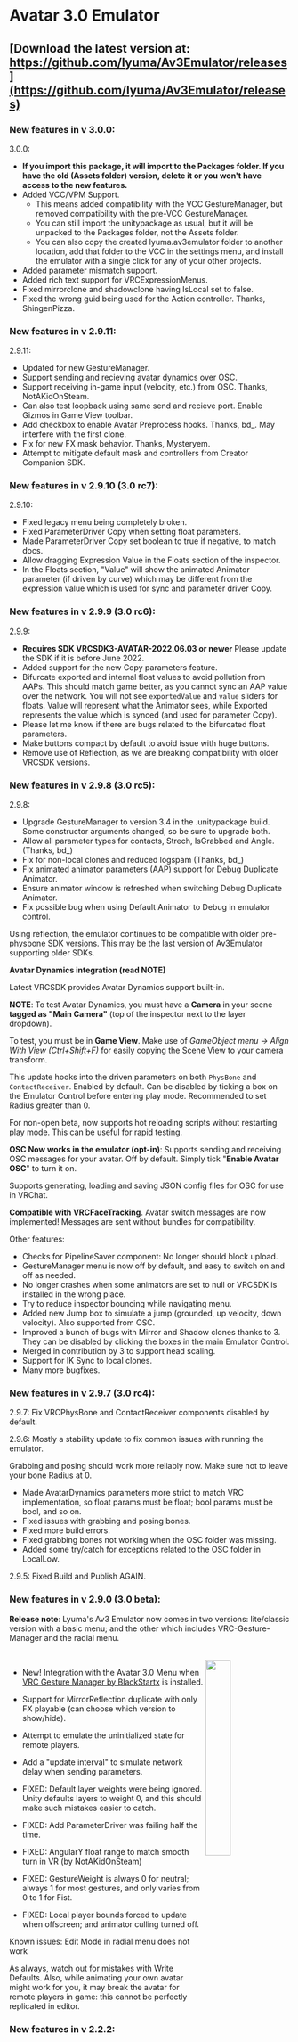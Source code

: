 # Avatar 3.0 Emulator

## **[Download the latest version at: https://github.com/lyuma/Av3Emulator/releases](https://github.com/lyuma/Av3Emulator/releases)**

### New features in v 3.0.0:

3.0.0:

* **If you import this package, it will import to the Packages folder. If you have the old (Assets folder) version, delete it or you won't have access to the new features.**
* Added VCC/VPM Support.
  * This means added compatibility with the VCC GestureManager, but removed compatibility with the pre-VCC GestureManager.
  * You can still import the unitypackage as usual, but it will be unpacked to the Packages folder, not the Assets folder.
  * You can also copy the created lyuma.av3emulator folder to another location, add that folder to the VCC in the settings menu, and install the emulator with a single click for any of your other projects.
* Added parameter mismatch support.
* Added rich text support for VRCExpressionMenus.
* Fixed mirrorclone and shadowclone having IsLocal set to false.
* Fixed the wrong guid being used for the Action controller. Thanks, ShingenPizza.


### **New features in v 2.9.11:**

2.9.11:

* Updated for new GestureManager.
* Support sending and recieving avatar dynamics over OSC.
* Support receiving in-game input (velocity, etc.) from OSC. Thanks, NotAKidOnSteam.
* Can also test loopback using same send and recieve port. Enable Gizmos in Game View toolbar.
* Add checkbox to enable Avatar Preprocess hooks. Thanks, bd_. May interfere with the first clone.
* Fix for new FX mask behavior. Thanks, Mysteryem.
* Attempt to mitigate default mask and controllers from Creator Companion SDK.

### **New features in v 2.9.10 (3.0 rc7):**

2.9.10:

* Fixed legacy menu being completely broken.
* Fixed ParameterDriver Copy when setting float parameters.
* Made ParameterDriver Copy set boolean to true if negative, to match docs.
* Allow dragging Expression Value in the Floats section of the inspector.
* In the Floats section, "Value" will show the animated Animator parameter (if driven by curve) which may be different from the expression value which is used for sync and parameter driver Copy.

### **New features in v 2.9.9 (3.0 rc6):**

2.9.9:

* **Requires SDK VRCSDK3-AVATAR-2022.06.03 or newer** Please update the SDK if it is before June 2022.
* Added support for the new Copy parameters feature.
* Bifurcate exported and internal float values to avoid pollution from AAPs. This should match game better, as you cannot sync an AAP value over the network.
You will not see `exportedValue` and `value` sliders for floats. Value will represent what the Animator sees, while Exported represents the value which is synced (and used for parameter Copy).
* Please let me know if there are bugs related to the bifurcated float parameters.
* Make buttons compact by default to avoid issue with huge buttons.
* Remove use of Reflection, as we are breaking compatibility with older VRCSDK versions.

### **New features in v 2.9.8 (3.0 rc5):**

2.9.8:

* Upgrade GestureManager to version 3.4 in the .unitypackage build. Some constructor arguments changed, so be sure to upgrade both.
* Allow all parameter types for contacts, Strech, IsGrabbed and Angle. (Thanks, bd_)
* Fix for non-local clones and reduced logspam (Thanks, bd_)
* Fix animated animator parameters (AAP) support for Debug Duplicate Animator.
* Ensure animator window is refreshed when switching Debug Duplicate Animator.
* Fix possible bug when using Default Animator to Debug in emulator control.

Using reflection, the emulator continues to be compatible with older pre-physbone SDK versions. This may be the last version of Av3Emulator supporting older SDKs.

**Avatar Dynamics integration (read NOTE)**

Latest VRCSDK provides Avatar Dynamics support built-in.

**NOTE**: To test Avatar Dynamics, you must have a **Camera** in your scene **tagged as "Main Camera"** (top of the inspector next to the layer dropdown).

To test, you must be in **Game View**. Make use of _GameObject menu -> Align With View (Ctrl+Shift+F)_ for easily copying the Scene View to your camera transform.

This update hooks into the driven parameters on both `PhysBone` and `ContactReceiver`. Enabled by default. Can be disabled by ticking a box on the Emulator Control before entering play mode. Recommended to set Radius greater than 0.

For non-open beta, now supports hot reloading scripts without restarting play mode. This can be useful for rapid testing.

**OSC Now works in the emulator (opt-in)**: Supports sending and receiving OSC messages for your avatar. Off by default. Simply tick "**Enable Avatar OSC**" to turn it on.

Supports generating, loading and saving JSON config files for OSC for use in VRChat.

**Compatible with VRCFaceTracking**. Avatar switch messages are now implemented! Messages are sent without bundles for compatibility.

Other features:

* Checks for PipelineSaver component: No longer should block upload.
* GestureManager menu is now off by default, and easy to switch on and off as needed.
* No longer crashes when some animators are set to null or VRCSDK is installed in the wrong place.
* Try to reduce inspector bouncing while navigating menu.
* Added new Jump box to simulate a jump (grounded, up velocity, down velocity). Also supported from OSC.
* Improved a bunch of bugs with Mirror and Shadow clones thanks to 3. They can be disabled by clicking the boxes in the main Emulator Control.
* Merged in contribution by 3 to support head scaling.
* Support for IK Sync to local clones.
* Many more bugfixes.

### **New features in v 2.9.7 (3.0 rc4):**

2.9.7: Fix VRCPhysBone and ContactReceiver components disabled by default.

2.9.6: Mostly a stability update to fix common issues with running the emulator.

Grabbing and posing should work more reliably now. Make sure not to leave your bone Radius at 0.

* Made AvatarDynamics parameters more strict to match VRC implementation, so float params must be float; bool params must be bool, and so on.
* Fixed issues with grabbing and posing bones.
* Fixed more build errors.
* Fixed grabbing bones not working when the OSC folder was missing.
* Added some try/catch for exceptions related to the OSC folder in LocalLow.

2.9.5: Fixed Build and Publish AGAIN.

### **New features in v 2.9.0 (3.0 beta):**

**Release note**: Lyuma's Av3 Emulator now comes in two versions: lite/classic version with a basic menu; and the other which includes VRC-Gesture-Manager and the radial menu.

<br clear="all"><img align="right" src="Screenshots/av3_radial_menu.png" width="30%">

* New! Integration with the Avatar 3.0 Menu when [VRC Gesture Manager by BlackStartx](https://github.com/BlackStartx/VRC-Gesture-Manager) is installed.
* Support for MirrorReflection duplicate with only FX playable (can choose which version to show/hide).
* Attempt to emulate the uninitialized state for remote players.
* Add a "update interval" to simulate network delay when sending parameters.

* FIXED: Default layer weights were being ignored. Unity defaults layers to weight 0, and this should make such mistakes easier to catch.
* FIXED: Add ParameterDriver was failing half the time.
* FIXED: AngularY float range to match smooth turn in VR (by NotAKidOnSteam)
* FIXED: GestureWeight is always 0 for neutral; always 1 for most gestures, and only varies from 0 to 1 for Fist.
* FIXED: Local player bounds forced to update when offscreen; and animator culling turned off.

Known issues: Edit Mode in radial menu does not work

As always, watch out for mistakes with Write Defaults. Also, while animating your own avatar might work for you, it may break the avatar for remote players in game: this cannot be perfectly replicated in editor.

### **New features in v 2.2.2:** <br clear="all">
* Fix max value for random int, for example used in ragdoll system (Thanks, ksivl)
* Fix crash when emulator is enabled and exiting play mode (Thanks, ksivl)
* Made a further attempt to mitigate interfering with the upload process if a PipelineSaver component is present.

### **New features in v 2.2.1:**
* Fix off-by-one errors with layer and playable weight changes
* Fix bugs with layer control behaviours
* Fixed saved parameters. They were broken in the last update.
* Added AvatarVersion variable, set to 3 in debug inspector.
* Allow testing IKPose and TPose calibration.
* Force exact path for default controllers from VRCSDK to avoid finding edited duplicates.
* Reduce logspam from parameter drivers.

### **New features in v 2.1.1:**
* Supports new features in VRChat 2021.1.1
* Expression menu support for Bool and Float toggles and submenus, in addition to existing support for Int.
* Removed support for Parameter Drivers from sub-animators, to match ingame. Use a checkbox on the "Avatar 3.0 Emulator" control object to re-enable the legacy behavior for nostalgia sake, I dunno.
* To test saving, there is a checkbox (on by default) which keeps saved parameters when the avatar is reset.
* Supports synced bools and triggers same as ingame. The rules for "Add" and "Set" operations are different for bools and triggers in expression parameters and those not. See below for the rules.
* Fixed issues with 8-bit float quantization. Should now match serialization in-game. Quantization of floats is now off by default except if you check the "Locally 8-bit quantized floats" box or make a non-local clone.
* *What is quantization?* Basically, 0.5 locally is not 0.5 for other users. You should not assume floats are sent precisely over the network. A float is serialized into a value between -127 and 127, and deserialized back to -1.0 to 1.0 range. Only -1.0, 0.0 and 1.0 are sent precisely over the network.

Not implemented: saving and loading saved expression parameters. Parameters are lost every time you enter play mode.

### **New features in v 2.0.0:**
* **Animator To Debug** dropdown has been fixed. View your animator in action in the Unity Animator window, and update parameters in real time.
* The **Lyuma Av3 Menu** component allows using your avatar's expression menu actions directly from the editor. Click + to open two radial menus at once to test combining puppets. (Thanks to @hai-vr for the contribution!)
* Support for testing Visemes.
* Support for the Is VR checkbox, tracking type and more. (Thanks to @hai-vr for the contribution!)
* Basic support for Generic avatars.
* After using **Tools** -> **Enable Avatars 3.0 Emulator**, set default VR tracking type and other settings by selecting the **Avatars 3.0 Emulator Control** object before entering Play Mode.

### **About the Avatar 3.0 Emulator:**

What is Avatars 3.0? Read the VRChat documentation here: https://docs.vrchat.com/v2020.3.2/docs/what-is-avatars-30

This is an emulator for Avatars 3.0 reimplemented in the unity editor on top the the unity [PlayableGraph](https://docs.unity3d.com/Manual/Playables-Graph.html) API, using the [AnimationControllerPlayable](https://docs.unity3d.com/2018.4/Documentation/ScriptReference/Animations.AnimatorControllerPlayable.html) and [AnimationLayerMixerPlayable](https://docs.unity3d.com/2018.4/Documentation/ScriptReference/Animations.AnimationLayerMixerPlayable.html) APIs.

## Av3 Emulator Overview:
![Avatar 3.0 overview](Screenshots/a3_example.png)
![Avatar 3.0 explanation](Screenshots/avatar3emu_tutorial.png)
[(Open the above full explanation image)](Screenshots/avatar3emu_tutorial.png)

## Features:
* Should emulate most features of Avatar3.
* Test non-local syncing by duplicating or clicking the "Create Non Local Clone" checkbox.
* Supports live viewing and editing within unity's Animator window! Use the "Animator To Debug" dropdown to select which layer is visualized in the Animator window.
* Shows Tracking/Animation in the inspector.
* Gesture left/right weight to test analog Fist gesture strength.
* Custom Expression Menus
* Supports viewing and editing float and int paramters, view the Expression Menu, via Parameters tab of the Animator window, via the blend tree input, via Parameter Driver, or manually, by alt-clicking the ▶Floats and ▶Ints headers at the bottom of the Lyuma Av3 Runtime script.
* Visemes for both parameters and testing builtin blend shapes (note: visemes always set to 0% or 100%, not in between.)

## Not implemented/todo:
* Custom inspector
* visualization of IK Tracking state when a limb is not in Animation mode.
* Eye Tracking / Blinking support is not implemented.
* Set View position not fully implemented.

## How to use the Av3 Emulator:

Go to the **Tools** menu, and select **Avatar 3.0 Emulator**.
This will add an object to your scene: you can always remove it if you don't want it to run. Use this object to set default VR mode, tracking type or Animator to Debug settings. Let me know if other settings would be useful here.

To emulate walking and movement, click the avatar and scroll down the inspector to the bottom section with Lyuma Av3 Runtime component. Here you can change stuff.

It also supports live interacting with the animator controller. To use this, first click your avatar (even if it was already selected), and then open up **Windows** -> **Animation** -> **Animator** ; and pick the controller using "**Animator To Debug**" dropdown. You can also change parameters from inside the controller, for example moving the red dot in the 2D Blend Tree for Standing. Crouch/Prone by changing the Upright slider; or test Sitting or AFK.

If you wish to emulate walking, you can also do this by selecting Base layer, opening up the Locmotion controller with your avatar selected, and going to the Standing blendtree and dragging around the red dot.

## NOTE: about viewing animator state from layers other than Base/locomotion:
The avatar should behave correctly when "Animator to Debug" is set to Base. When you pick another layer, for example FX, the *output* of the animator may differ slightly. For example, Direct BlendTrees with non-zero initial outputs may produce different results. Also, the whole playable weight may be forced to 1 on the debugged animator.

Another useful tool is the "PlayableGraph Visualizer" which can be found in the unity Package Manager (Advanced -> Show preview packages). It is hard to use, but does a good job of visualizing clip, layer, and playable weights.

## Inputing custom stage params:

Use the expression menu under the **Lyuma Av3 Menu** header, or the Parameters tab of the Animator window, after selecting your layer as **Animator To Debug** in the inspector.

For manual control, you can also alt-click the Floats and Ints sections at the bottom of the Lyuma Av3 Runtime script to expand them all, and change the values from there.

## Notes about Set, Add ( blank ) and Random operations for boolean and trigger parameters.

For **Bool and Trigger values not set in expression parameters**, the rules are straightforward:

* Unsynced Bool Set: sets to true if Value is checked
* Unsynced Bool Random: sets to true if RAND() < Chance, false otherwise
* Unsynced Bool Add: sets to true if Value != 0.0 in debug inspector
* Unsynced trigger Set: sets unconditionally
* Unsynced trigger Random: sets if RAND() < Chance
* Unsynced trigger Add: sets unconditionally

(Note that "Add" shows up as a blank dropdown. Unlike the inspector, Add uses the Value instead of the Chance field. You need to check the debug inspector. Also, there is no point in using "Add" in this case, so just fix it if you see a blank dropdown.)

*HOWEVER*, For **Bool values set in expression paramters**, there is a notable difference in the case of the "Add" (blank) operation:

* Synced Bool Set: sets to true if Value is checked
* Synced Bool Random: sets to true if RAND() < Chance, false otherwise
* Synced Bool Add: sets to true if (Value + (currentValue?1.0:0.0)) != 0.0; sets to false otherwise

Using Add (blank dropdown) with a Value of -1.0 (in the debug inspector or using "Set" first), it is possible to make a toggle operation, but only for Bool values in your expression parameters.

Finally, Triggers set in expression parameters act completely unintuitively. **AVOID USING PARAMETER DRIVERS ON TRIGGER PARAMETERS SET IN EXPRESSION PARAMETERS!!!** Still, if you are interested, here are the rules for synced Trigger parameters:

* Synced trigger Set: Uses the Value in the Debug inspector. sets to true if Value != 0.0; sets to false if Value == 0.0; does not set trigger if set to 0.0 by next frame.
* Synced trigger Random: sets if RAND() < Chance, false otherwise
* Synced trigger Add: sets to true if (Value + (currentValue?1.0:0.0)) != 0.0; sets to false otherwise; does not set trigger if set to 0.0 by next frame.

Synced Trigger parameters remember if they were set to true, and will only set again if explicitly set to false and then true again.

## Other known issues:

The `proxy_` animations included in the SDK are incomplete. Unless you override them, do not expect your avatar to have a full walking cycle, and it is normal for backflip (VRCEmote=6) to stop halfway.

If you're having unexplained issues, they might happen in game too. The most common cause is due to Write Defaults being turned on in one or more states, in any layer, in any controller. You must have Write Defaults OFF **everywhere** to ensure proper operation 100% of the time. Please see the guide below.

## Helpful guides

![Lock your inspector to allow investigating other objects](Screenshots/lock_inspector_tutorial.png)![Checklist for turning off Write Defaults.](Screenshots/write_defaults_off.png)
[(View full lock inspector explanation)](Screenshots/lock_inspector_tutorial.png) [(View full write defaults off checklist)](Screenshots/write_defaults_off.png)

